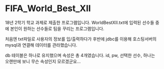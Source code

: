 # FIFA_World_Best_XII

18년 2학기 학교 과제로 제출한 프로그램입니다.
WorldBestXII.txt에 입력된 선수들 중에 본인이 원하는 선수들로
팀을 꾸리는 프로그램입니다.

처음엔 txt파일로 사용자의 정보를 입/출력하다가
후반에 jdbc를 이용해 호스팅서버의 mysql과 연결해 데이터를 관라했습니다.

db 테이블은 하나로 유지했으며 속성은 총 4개였습니다.
id, pw, 선택한 선수, 하나는 오랜만에 보니 무슨 속성인지 모르겠군요...

